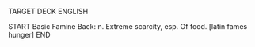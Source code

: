 TARGET DECK
ENGLISH

START
Basic
Famine
Back: n. Extreme scarcity, esp. Of food. [latin fames hunger]
END
